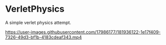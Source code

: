 # VerletPhysics

A simple verlet physics attempt.

https://user-images.githubusercontent.com/17986177/181936122-1e17f409-7326-49d3-bf1b-4183cdeaf343.mp4
